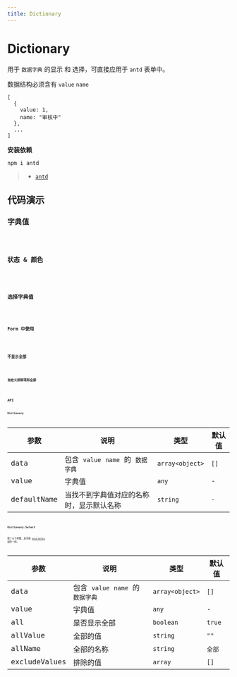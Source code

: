 ```yaml
---
title: Dictionary
---
```


# Dictionary

用于 `数据字典` 的显示 和 选择，可直接应用于 `antd` 表单中。

数据结构必须含有 `value` `name`

```
[
  {
    value: 1,
    name: "审核中"
  },
  ...
]
```

**安装依赖**

```
npm i antd
```

> - [`antd`](https://ant.design/components/popover-cn/)

## 代码演示

### 字典值

<code src="./demo/Demo1.jsx" />

### 状态 & 颜色

<code src="./demo/Demo1.1.jsx" />

### 选择字典值

<code src="./demo/Demo2.jsx" />

### Form 中使用

<code src="./demo/Demo3.jsx" />

### 不显示全部

<code src="./demo/Demo4.jsx" />

### 自定义排除项和全部

<code src="./demo/Demo5.jsx" />

## API

### Dictionary

参数 | 说明 | 类型 | 默认值 |
------------- | ------------- | ------------- | ------------- |
data  | 包含 `value` `name` 的 `数据字典` | `array<object>` | `[]` |
value  | 字典值 | `any` | - |
defaultName  | 当找不到字典值对应的名称时，显示默认名称 | `string` | `-` |

### Dictionary.Select

除了以下参数，其余和 [`antd Select`](https://ant.design/components/select-cn/) 组件一样。

参数 | 说明 | 类型 | 默认值 |
------------- | ------------- | ------------- | ------------- |
data  | 包含 `value` `name` 的 `数据字典` | `array<object>` | `[]` |
value  | 字典值 | `any` | - |
all  | 是否显示全部  | `boolean` | `true` |
allValue | 全部的值 | `string` | `""` |
allName | 全部的名称 | `string` | `全部` |
excludeValues | 排除的值 | `array` | `[]` |
